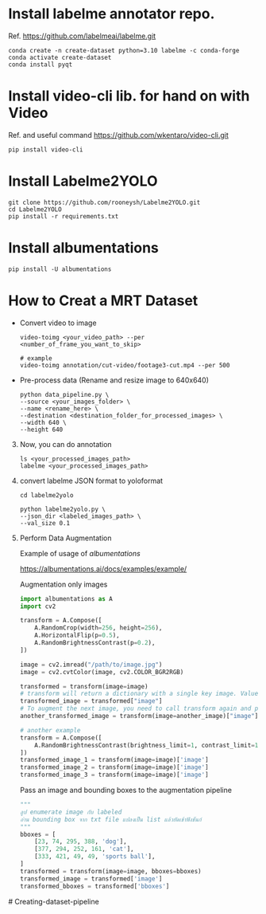 # Install labelme annotator repo.
Ref. https://github.com/labelmeai/labelme.git

```cli
conda create -n create-dataset python=3.10 labelme -c conda-forge
conda activate create-dataset
conda install pyqt
```
# Install video-cli lib. for hand on with Video
Ref. and useful command https://github.com/wkentaro/video-cli.git
```cli
pip install video-cli
```

# Install Labelme2YOLO
```cli
git clone https://github.com/rooneysh/Labelme2YOLO.git
cd Labelme2YOLO
pip install -r requirements.txt
```
# Install albumentations

```cli
pip install -U albumentations
```

# How to Creat a MRT Dataset

- Convert video to image 
    ```cli
    video-toimg <your_video_path> --per <number_of_frame_you_want_to_skip>

    # example
    video-toimg annotation/cut-video/footage3-cut.mp4 --per 500
    ```
- Pre-process data (Rename and resize image to 640x640)
    ```cli
    python data_pipeline.py \
    --source <your_images_folder> \
    --name <rename_here> \ 
    --destination <destination_folder_for_processed_images> \ 
    --width 640 \
    --height 640
    ```
3. Now, you can do annotation
    ```cli
    ls <your_processed_images_path>
    labelme <your_processed_images_path>
    ```
4. convert labelme JSON format to yoloformat 
    ```cli
    cd labelme2yolo

    python labelme2yolo.py \
    --json_dir <labeled_images_path> \
    --val_size 0.1
    ```
5. Perform Data Augmentation

    Example of usage of *albumentations*

    https://albumentations.ai/docs/examples/example/

    Augmentation only images
    ```python
    import albumentations as A
    import cv2

    transform = A.Compose([
        A.RandomCrop(width=256, height=256),
        A.HorizontalFlip(p=0.5),
        A.RandomBrightnessContrast(p=0.2),
    ])

    image = cv2.imread("/path/to/image.jpg")
    image = cv2.cvtColor(image, cv2.COLOR_BGR2RGB)

    transformed = transform(image=image)
    # transform will return a dictionary with a single key image. Value at that key will contain an augmented image.   
    transformed_image = transformed["image"]
    # To augment the next image, you need to call transform again and pass a new image as the image argument:
    another_transformed_image = transform(image=another_image)["image"]
    ```
    ```python
    # another example
    transform = A.Compose([
        A.RandomBrightnessContrast(brightness_limit=1, contrast_limit=1, p=1.0),
    ])
    transformed_image_1 = transform(image=image)['image']
    transformed_image_2 = transform(image=image)['image']
    transformed_image_3 = transform(image=image)['image']
    ```
    Pass an image and bounding boxes to the augmentation pipeline
    ```python
    """
    ลูป enumerate image กับ labeled
    อ่าน bounding box จาก txt file แปลงเป็น list แล้วยัดเข้าฟังชันก์
    """
    bboxes = [
        [23, 74, 295, 388, 'dog'],
        [377, 294, 252, 161, 'cat'],
        [333, 421, 49, 49, 'sports ball'],
    ]
    transformed = transform(image=image, bboxes=bboxes)
    transformed_image = transformed['image']
    transformed_bboxes = transformed['bboxes']
    ```
#   C r e a t i n g - d a t a s e t - p i p e l i n e  
 